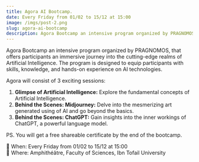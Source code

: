 ```yaml
---
title: Agora AI Bootcamp.
date: Every Friday from 01/02 to 15/12 at 15:00
image: /imgs/post-2.png
slug: agora-ai-bootcamp
description: Agora Bootcamp an intensive program organized by PRAGNOMOS, that offers participants an immersive journey into the cutting-edge realms of Artificial Intelligence.
---
```


Agora Bootcamp an intensive program organized by PRAGNOMOS, that offers participants an immersive journey into the cutting-edge realms of Artificial Intelligence. The program is designed to equip participants with skills, knowledge, and hands-on experience on AI technologies.

Agora will consist of 3 exciting sessions:
1. **Glimpse of Artificial Intelligence:** Explore the fundamental concepts of Artificial Intelligence.
2. **Behind the Scenes: Midjourney:** Delve into the mesmerizing art generated using of AI and go beyond the basics.
3. **Behind the Scenes: ChatGPT:** Gain insights into the inner workings of ChatGPT, a powerful language model.

PS. You will get a free shareable certificate by the end of the bootcamp.

📅 When: Every Friday from 01/02 to 15/12 at 15:00  
📍 Where: Amphithéâtre, Faculty of Sciences, Ibn Tofail University
